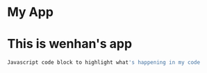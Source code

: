 My App
========
# This is wenhan's app
```javascript
Javascript code block to highlight what's happening in my code
```
